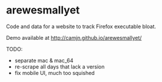 # arewesmallyet
Code and data for a website to track Firefox executable bloat.

Demo available at http://camjn.github.io/arewesmallyet/

TODO:
- separate mac & mac_64
- re-scrape all days that lack a version
- fix mobile UI, much too squished

